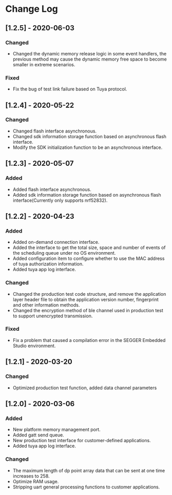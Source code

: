 
# Change Log



## [1.2.5] - 2020-06-03

### Changed

- Changed the dynamic memory release logic in some event handlers, the previous method may cause the dynamic memory free space to become smaller in extreme scenarios.

### Fixed

- Fix the bug of test link failure based on Tuya protocol.



## [1.2.4] - 2020-05-22

### Changed

- Changed flash interface asynchronous.
- Changed sdk information storage function based on asynchronous flash interface.
- Modify the SDK initialization function to be an asynchronous interface.



## [1.2.3] - 2020-05-07

### Added
- Added flash interface asynchronous.
- Added sdk information storage function based on asynchronous flash interface(Currently only supports nrf52832).


## [1.2.2] - 2020-04-23
### Added
- Added on-demand connection interface.
- Added the interface to get the total size, space and number of events of the scheduling queue under no OS environment.
- Added configuration item to configure whether to use the MAC address of tuya authorization information.
- Added tuya app log interface.

### Changed
- Changed the production test code structure, and remove the application layer header file to obtain the application version number, fingerprint and other information methods.
- Changed the encryption method of ble channel used in production test to support unencrypted transmission.

### Fixed
- Fix a problem that caused a compilation error in the SEGGER Embedded Studio environment.

## [1.2.1] - 2020-03-20
### Changed
- Optimized production test function, added data channel parameters


## [1.2.0] - 2020-03-06
### Added
- New platform memory management port.
- Added gatt send queue.
- New production test interface for customer-defined applications.
- Added tuya app log interface.

### Changed
- The maximum length of dp point array data that can be sent at one time increases to 258.
- Optimize RAM usage.
- Stripping uart general processing functions to customer applications.

